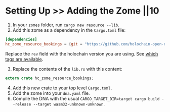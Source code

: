 # Setting Up >> Adding the Zome ||10

1. In your `zomes` folder, run `cargo new resource --lib`.
2. Add this zome as a dependency in the `Cargo.toml` file:

```toml
[dependencies]
hc_zome_resource_bookings = {git = "https://github.com/holochain-open-dev/resource", rev = "for-hc-v0.0.124", package = "hc_zome_resource_bookings"}
```

Replace the `rev` field with the holochain version you are using. See [which tags are available](https://github.com/holochain-open-dev/resource/tags).

3.  Replace the contents of the `lib.rs` with this content:

```rust
extern crate hc_zome_resource_bookings;
```

4. Add this new crate to your top level `Cargo.toml`.
5. Add the zome into your `dna.yaml` file.
6. Compile the DNA with the usual `CARGO_TARGET_DIR=target cargo build --release --target wasm32-unknown-unknown`.
